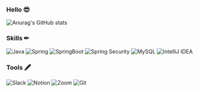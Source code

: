 ### Hello 😎

![Anurag's GitHub stats](https://github-readme-stats.vercel.app/api?username=nyeJiiii&show_icons=true&theme=radical)


### Skills ✏

![Java](https://img.shields.io/badge/Java-007396.svg?&style=flat-square&logo=OpenJDK&logoColor=white)
![Spring](https://img.shields.io/badge/Spring-6DB33F.svg?&style=flat-square&logo=Spring&logoColor=white)
![SpringBoot](https://img.shields.io/badge/SpringBoot-6DB33F.svg?&style=flat-square&logo=SpringBoot&logoColor=white)
![Spring Security](https://img.shields.io/badge/SpringSecurity-6DB33F.svg?&style=flat-square&logo=SpringSecurity&logoColor=white)
![MySQL](https://img.shields.io/badge/MySQL-4479A1.svg?&style=flat-square&logo=MySQL&logoColor=white)
![IntelliJ IDEA](https://img.shields.io/badge/IntelliJ_IDEA-000000.svg?&style=flat-square&logo=intellijidea&logoColor=white)

### Tools 🖋

![Slack](https://img.shields.io/badge/Slack-4A154B.svg?&style=flat-square&logo=Slack&logoColor=white)
![Notion](https://img.shields.io/badge/Notion-000000.svg?&style=flat-square&logo=Notion&logoColor=white)
![Zoom](https://img.shields.io/badge/Zoom-2D8CFF.svg?&style=flat-square&logo=Zoom&logoColor=white)
![Git](https://img.shields.io/badge/Git-F05032?style=flat-square&logo=Git&logoColor=white)





<!--





<img src="https://img.shields.io/badge/Java-007396?style=flat&logo=OpenJDK&logoColor=white"/>

![SpringBoot](https://img.shields.io/badge/SpringBoot-6DB33F?style=flat&logo=springboot&logoColor=white)
![Spring Security](https://img.shields.io/badge/Spring_Security-6DB33F?style=flat&logo=springsecurity&logoColor=white)
![MySQL](https://img.shields.io/badge/MySQL-4479A1?style=flat&logo=mysql&logoColor=white)
![Gradle](https://img.shields.io/badge/Gradle-02303A?style=flat&logo=gradle&logoColor=white)
![JPA](https://img.shields.io/badge/JPA-527FFF?style=flat&logo=java&logoColor=white)
![IntelliJ IDEA](https://img.shields.io/badge/IntelliJ_IDEA-000000?style=flat&logo=intellijidea&logoColor=white)

![Slack](https://img.shields.io/badge/Slack-4A154B?style=flat&logo=Slack&logoColor=white)
![Notion](https://img.shields.io/badge/Notion-000000?style=flat&logo=Notion&logoColor=white)
![Zoom](https://img.shields.io/badge/Zoom-2D8CFF?style=flat&logo=Zoom&logoColor=white)
![Git](https://img.shields.io/badge/Git-F05032?style=flat&logo=Git&logoColor=white)




**nyeJiiii/nyeJiiii** is a ✨ _special_ ✨ repository because its `README.md` (this file) appears on your GitHub profile.

Here are some ideas to get you started:

- 🔭 I’m currently working on ...
- 🌱 I’m currently learning ...
- 👯 I’m looking to collaborate on ...
- 🤔 I’m looking for help with ...
- 💬 Ask me about ...
- 📫 How to reach me: ...
- 😄 Pronouns: ...
- ⚡ Fun fact: ...
-->
